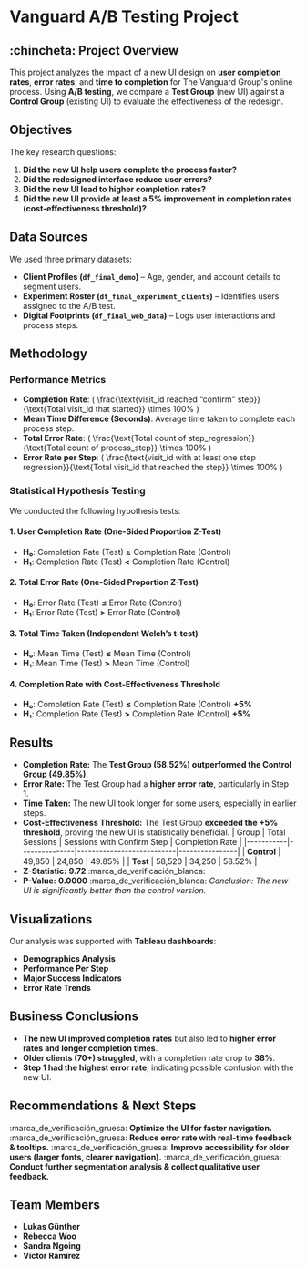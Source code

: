 # Vanguard A/B Testing Project
## :chincheta: Project Overview
This project analyzes the impact of a new UI design on **user completion rates**, **error rates**, and **time to completion** for The Vanguard Group's online process. Using **A/B testing**, we compare a **Test Group** (new UI) against a **Control Group** (existing UI) to evaluate the effectiveness of the redesign.
## Objectives
The key research questions:
1. **Did the new UI help users complete the process faster?**
2. **Did the redesigned interface reduce user errors?**
3. **Did the new UI lead to higher completion rates?**
4. **Did the new UI provide at least a 5% improvement in completion rates (cost-effectiveness threshold)?**
## Data Sources
We used three primary datasets:
- **Client Profiles (`df_final_demo`)** – Age, gender, and account details to segment users.
- **Experiment Roster (`df_final_experiment_clients`)** – Identifies users assigned to the A/B test.
- **Digital Footprints (`df_final_web_data`)** – Logs user interactions and process steps.
## Methodology
### **Performance Metrics**
- **Completion Rate**: \( \frac{\text{visit_id reached “confirm” step}}{\text{Total visit_id that started}} \times 100\% \)
- **Mean Time Difference (Seconds)**: Average time taken to complete each process step.
- **Total Error Rate**: \( \frac{\text{Total count of step_regression}}{\text{Total count of process_step}} \times 100\% \)
- **Error Rate per Step**: \( \frac{\text{visit_id with at least one step regression}}{\text{Total visit_id that reached the step}} \times 100\% \)
### **Statistical Hypothesis Testing**
We conducted the following hypothesis tests:
#### **1. User Completion Rate** (One-Sided Proportion Z-Test)
- **H₀**: Completion Rate (Test) **≥** Completion Rate (Control)
- **H₁**: Completion Rate (Test) **<** Completion Rate (Control)
#### **2. Total Error Rate** (One-Sided Proportion Z-Test)
- **H₀**: Error Rate (Test) **≤** Error Rate (Control)
- **H₁**: Error Rate (Test) **>** Error Rate (Control)
#### **3. Total Time Taken** (Independent Welch’s t-test)
- **H₀**: Mean Time (Test) **≤** Mean Time (Control)
- **H₁**: Mean Time (Test) **>** Mean Time (Control)
#### **4. Completion Rate with Cost-Effectiveness Threshold**
- **H₀**: Completion Rate (Test) **≤** Completion Rate (Control) **+5%**
- **H₁**: Completion Rate (Test) **>** Completion Rate (Control) **+5%**
## Results
- **Completion Rate:** The **Test Group (58.52%) outperformed the Control Group (49.85%)**.
- **Error Rate:** The Test Group had a **higher error rate**, particularly in Step 1.
- **Time Taken:** The new UI took longer for some users, especially in earlier steps.
- **Cost-Effectiveness Threshold:** The Test Group **exceeded the +5% threshold**, proving the new UI is statistically beneficial.
| Group     | Total Sessions | Sessions with Confirm Step | Completion Rate |
|-----------|---------------|---------------------------|----------------|
| **Control** | 49,850       | 24,850                     | 49.85%         |
| **Test**    | 58,520       | 34,250                     | 58.52%         |
- **Z-Statistic:** **9.72** :marca_de_verificación_blanca:
- **P-Value:** **0.0000** :marca_de_verificación_blanca:
  *Conclusion: The new UI is significantly better than the control version.*
##  Visualizations
Our analysis was supported with **Tableau dashboards**:
- **Demographics Analysis**
- **Performance Per Step**
- **Major Success Indicators**
- **Error Rate Trends**
##  Business Conclusions
- **The new UI improved completion rates** but also led to **higher error rates and longer completion times**.
- **Older clients (70+) struggled**, with a completion rate drop to **38%**.
- **Step 1 had the highest error rate**, indicating possible confusion with the new UI.
##  Recommendations & Next Steps
:marca_de_verificación_gruesa: **Optimize the UI for faster navigation.**
:marca_de_verificación_gruesa: **Reduce error rate with real-time feedback & tooltips.**
:marca_de_verificación_gruesa: **Improve accessibility for older users (larger fonts, clearer navigation).**
:marca_de_verificación_gruesa: **Conduct further segmentation analysis & collect qualitative user feedback.**
##  Team Members
- **Lukas Günther**
- **Rebecca Woo**
- **Sandra Ngoing**
- **Víctor Ramírez**